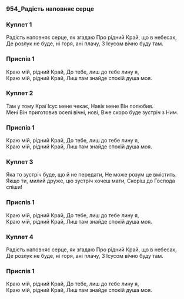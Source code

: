 ### 954_Радість наповняє серце
### Куплет 1
Радість наповняє серце, як згадаю Про рідний Край, що в небесах, <br/>Де розлук не буде, ні горя, ані плачу, З Ісусом вічно буду там.
### Приспів 1
Краю мій, рідний Край, До тебе, лиш до тебе лину я,<br/>Краю мій, рідний Край, Лиш там знайде спокій душа моя.
### Куплет 2
Там у тому Краї Ісус мене чекає, Навік мене Він полюбив. <br/>Мені Він приготовив оселі вічні, нові, Вже скоро буде зустріч з Ним.
### Приспів 1
Краю мій, рідний Край, До тебе, лиш до тебе лину я,<br/>Краю мій, рідний Край, Лиш там знайде спокій душа моя.
### Куплет 3
Яка то зустріч буде, що й не передати, Не може розум це вмістить.<br/>Якщо ти, милий друже, цю зустріч хочеш мати, Скоріш до Господа спіши!
### Приспів 1
Краю мій, рідний Край, До тебе, лиш до тебе лину я,<br/>Краю мій, рідний Край, Лиш там знайде спокій душа моя.
### Куплет 4
Радість наповняє серце, як згадаю Про рідний Край, що в небесах, <br/>Де розлук не буде, ні горя, ані плачу, З Ісусом вічно буду там.
### Приспів 1
Краю мій, рідний Край, До тебе, лиш до тебе лину я,<br/>Краю мій, рідний Край, Лиш там знайде спокій душа моя.
